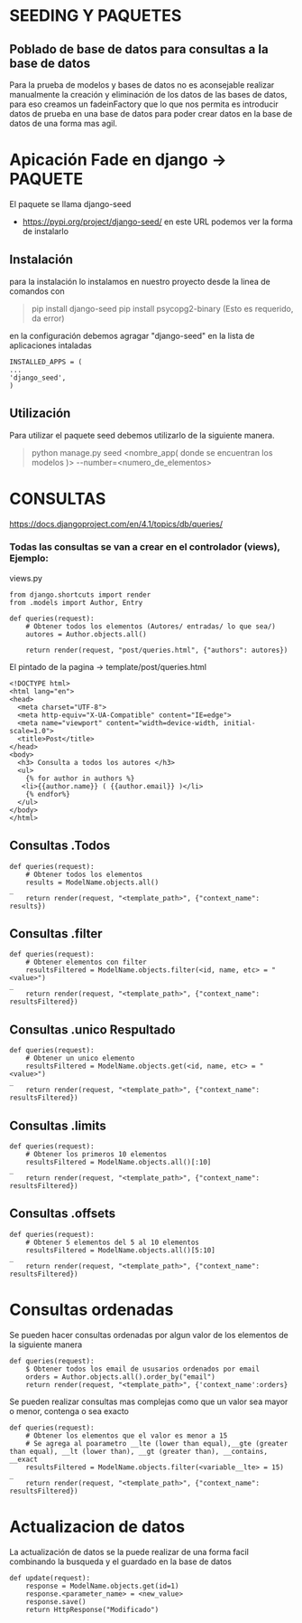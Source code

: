 # SEEDING Y PAQUETES

## Poblado de base de datos para consultas a la base de datos

Para la prueba de modelos y bases de datos no es aconsejable realizar manualmente la creación y eliminación de los datos de las bases de datos, para eso creamos un fadeinFactory que lo que nos permita es introducir datos de prueba en una base de datos para poder crear datos en la base de datos de una forma mas agil.

# Apicación Fade en django -> PAQUETE

El paquete se llama django-seed

- https://pypi.org/project/django-seed/
  en este URL podemos ver la forma de instalarlo

## Instalación

para la instalación lo instalamos en nuestro proyecto desde la linea de comandos con

> pip install django-seed
> pip install psycopg2-binary (Esto es requerido, da error)

en la configuración debemos agragar "django-seed" en la lista de aplicaciones intaladas

```
INSTALLED_APPS = (
...
'django_seed',
)
```

## Utilización

Para utilizar el paquete seed debemos utilizarlo de la siguiente manera.

> python manage.py seed <nombre_app( donde se encuentran los modelos )> --number=<numero_de_elementos>

# CONSULTAS

https://docs.djangoproject.com/en/4.1/topics/db/queries/

### Todas las consultas se van a crear en el controlador (views), Ejemplo:

views.py

```
from django.shortcuts import render
from .models import Author, Entry

def queries(request):
    # Obtener todos los elementos (Autores/ entradas/ lo que sea/)
    autores = Author.objects.all()

    return render(request, "post/queries.html", {"authors": autores})

```

El pintado de la pagina -> template/post/queries.html

```
<!DOCTYPE html>
<html lang="en">
<head>
  <meta charset="UTF-8">
  <meta http-equiv="X-UA-Compatible" content="IE=edge">
  <meta name="viewport" content="width=device-width, initial-scale=1.0">
  <title>Post</title>
</head>
<body>
  <h3> Consulta a todos los autores </h3>
  <ul>
    {% for author in authors %}
   <li>{{author.name}} ( {{author.email}} )</li>
    {% endfor%}
  </ul>
</body>
</html>
```

## Consultas .Todos

```
def queries(request):
    # Obtener todos los elementos
    results = ModelName.objects.all()
_
    return render(request, "<template_path>", {"context_name": results})
```

## Consultas .filter

```
def queries(request):
    # Obtener elementos con filter
    resultsFiltered = ModelName.objects.filter(<id, name, etc> = "<value>")
_
    return render(request, "<template_path>", {"context_name": resultsFiltered})
```

## Consultas .unico Respultado

```
def queries(request):
    # Obtener un unico elemento
    resultsFiltered = ModelName.objects.get(<id, name, etc> = "<value>")
_
    return render(request, "<template_path>", {"context_name": resultsFiltered})
```

## Consultas .limits

```
def queries(request):
    # Obtener los primeros 10 elementos
    resultsFiltered = ModelName.objects.all()[:10]
_
    return render(request, "<template_path>", {"context_name": resultsFiltered})
```

## Consultas .offsets

```
def queries(request):
    # Obtener 5 elementos del 5 al 10 elementos
    resultsFiltered = ModelName.objects.all()[5:10]
_
    return render(request, "<template_path>", {"context_name": resultsFiltered})
```

# Consultas ordenadas

Se pueden hacer consultas ordenadas por algun valor de los elementos de la siguiente manera

```
def queries(request):
    $ Obtener todos los email de ususarios ordenados por email
    orders = Author.objects.all().order_by("email")
    return render(request, "<template_path>", {'context_name':orders}
```

Se pueden realizar consultas mas complejas como que un valor sea mayor o menor, contenga o sea exacto

```
def queries(request):
    # Obtener los elementos que el valor es menor a 15
    # Se agrega al poarametro __lte (lower than equal),__gte (greater than equal), __lt (lower than), __gt (greater than), __contains, __exact
    resultsFiltered = ModelName.objects.filter(<variable__lte> = 15)
_
    return render(request, "<template_path>", {"context_name": resultsFiltered})
```

# Actualizacion de datos

La actualización de datos se la puede realizar de una forma facil combinando la busqueda y el guardado en la base de datos

```
def update(request):
    response = ModelName.objects.get(id=1)
    response.<parameter_name> = <new_value>
    response.save()
    return HttpResponse("Modificado")
```
